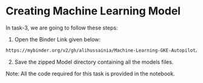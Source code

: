 # Creating Machine Learning Model
In task-3, we are going to follow these steps:

1. Open the Binder Link given below:
```bash
https://mybinder.org/v2/gh/alihussainia/Machine-Learning-GKE-Autopilot/main?urlpath=lab
```
2. Save the zipped Model directory containing all the models files.

Note: All the code required for this task is provided in the notebook.
